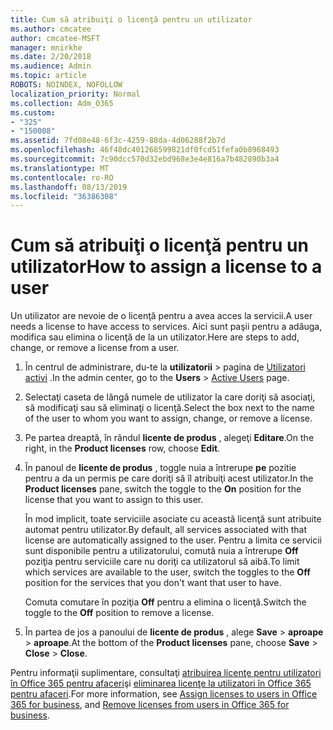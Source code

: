 ```yaml
---
title: Cum să atribuiţi o licenţă pentru un utilizator
ms.author: cmcatee
author: cmcatee-MSFT
manager: mnirkhe
ms.date: 2/20/2018
ms.audience: Admin
ms.topic: article
ROBOTS: NOINDEX, NOFOLLOW
localization_priority: Normal
ms.collection: Adm_O365
ms.custom:
- "325"
- "150008"
ms.assetid: 7fd08e48-6f3c-4259-88da-4d06288f2b7d
ms.openlocfilehash: 46f48dc401268599821df0fcd51fefa0b8968493
ms.sourcegitcommit: 7c90dcc570d32ebd968e3e4e816a7b482890b3a4
ms.translationtype: MT
ms.contentlocale: ro-RO
ms.lasthandoff: 08/13/2019
ms.locfileid: "36386308"
---
```

# <a name="how-to-assign-a-license-to-a-user"></a><span data-ttu-id="29c96-102">Cum să atribuiţi o licenţă pentru un utilizator</span><span class="sxs-lookup"><span data-stu-id="29c96-102">How to assign a license to a user</span></span>

<span data-ttu-id="29c96-103">Un utilizator are nevoie de o licenţă pentru a avea acces la servicii.</span><span class="sxs-lookup"><span data-stu-id="29c96-103">A user needs a license to have access to services.</span></span> <span data-ttu-id="29c96-104">Aici sunt paşii pentru a adăuga, modifica sau elimina o licenţă de la un utilizator.</span><span class="sxs-lookup"><span data-stu-id="29c96-104">Here are steps to add, change, or remove a license from a user.</span></span>
  
1. <span data-ttu-id="29c96-105">În centrul de administrare, du-te la **utilizatorii** \> pagina de [Utilizatori activi](https://go.microsoft.com/fwlink/p/?linkid=834822) .</span><span class="sxs-lookup"><span data-stu-id="29c96-105">In the admin center, go to the **Users** \> [Active Users](https://go.microsoft.com/fwlink/p/?linkid=834822) page.</span></span>

2. <span data-ttu-id="29c96-106">Selectaţi caseta de lângă numele de utilizator la care doriţi să asociaţi, să modificaţi sau să eliminaţi o licenţă.</span><span class="sxs-lookup"><span data-stu-id="29c96-106">Select the box next to the name of the user to whom you want to assign, change, or remove a license.</span></span>

3. <span data-ttu-id="29c96-107">Pe partea dreaptă, în rândul **licente de produs** , alegeţi **Editare**.</span><span class="sxs-lookup"><span data-stu-id="29c96-107">On the right, in the **Product licenses** row, choose **Edit**.</span></span>

4. <span data-ttu-id="29c96-108">În panoul de **licente de produs** , toggle nuia a întrerupe **pe** pozitie pentru a da un permis pe care doriţi să îl atribuiţi acest utilizator.</span><span class="sxs-lookup"><span data-stu-id="29c96-108">In the **Product licenses** pane, switch the toggle to the **On** position for the license that you want to assign to this user.</span></span>

    <span data-ttu-id="29c96-109">În mod implicit, toate serviciile asociate cu această licenţă sunt atribuite automat pentru utilizator.</span><span class="sxs-lookup"><span data-stu-id="29c96-109">By default, all services associated with that license are automatically assigned to the user.</span></span> <span data-ttu-id="29c96-110">Pentru a limita ce servicii sunt disponibile pentru a utilizatorului, comută nuia a întrerupe **Off** poziţia pentru serviciile care nu doriţi ca utilizatorul să aibă.</span><span class="sxs-lookup"><span data-stu-id="29c96-110">To limit which services are available to the user, switch the toggles to the **Off** position for the services that you don't want that user to have.</span></span>

    <span data-ttu-id="29c96-111">Comuta comutare în poziţia **Off** pentru a elimina o licenţă.</span><span class="sxs-lookup"><span data-stu-id="29c96-111">Switch the toggle to the **Off** position to remove a license.</span></span>

5. <span data-ttu-id="29c96-112">În partea de jos a panoului de **licente de produs** , alege **Save** \> **aproape** \> **aproape**.</span><span class="sxs-lookup"><span data-stu-id="29c96-112">At the bottom of the **Product licenses** pane, choose **Save** \> **Close** \> **Close**.</span></span>

<span data-ttu-id="29c96-113">Pentru informaţii suplimentare, consultaţi [atribuirea licenţe pentru utilizatori în Office 365 pentru afaceri](https://docs.microsoft.com/en-us/office365/admin/subscriptions-and-billing/assign-licenses-to-users)şi [eliminarea licenţe la utilizatori în Office 365 pentru afaceri](https://docs.microsoft.com/en-us/office365/admin/subscriptions-and-billing/remove-licenses-from-users).</span><span class="sxs-lookup"><span data-stu-id="29c96-113">For more information, see [Assign licenses to users in Office 365 for business](https://docs.microsoft.com/en-us/office365/admin/subscriptions-and-billing/assign-licenses-to-users), and [Remove licenses from users in Office 365 for business](https://docs.microsoft.com/en-us/office365/admin/subscriptions-and-billing/remove-licenses-from-users).</span></span>